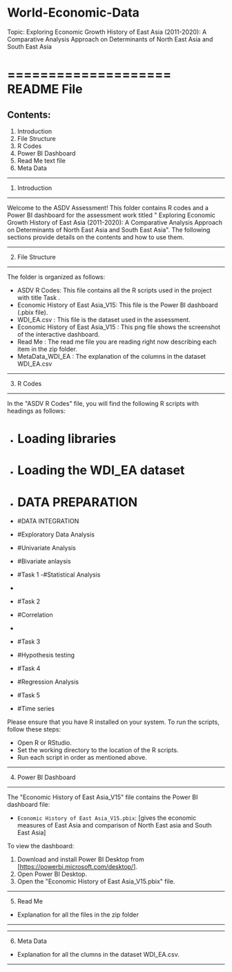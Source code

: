 # World-Economic-Data
Topic: Exploring Economic Growth History of East Asia (2011-2020): A Comparative Analysis Approach on Determinants of North East Asia and South East Asia

====================
 README File
====================

## Contents:

1. Introduction
2. File Structure
3. R Codes
4. Power BI Dashboard
5. Read Me text file
6. Meta Data


--------------------
1. Introduction
--------------------

Welcome to the ASDV Assessment! This folder contains R codes and a Power BI dashboard for the assessment work titled " Exploring Economic Growth History of East Asia (2011-2020): A Comparative Analysis Approach on Determinants of North East Asia and South East Asia". The following sections provide details on the contents and how to use them.

------------------------
2. File Structure
------------------------

The folder is organized as follows:

- ASDV R Codes: This file contains all the R scripts used in the project with title Task .
- Economic History of East Asia_V15: This file is the Power BI dashboard (.pbix file).
- WDI_EA.csv : This file is the dataset used in the assessment.
- Economic History of East Asia_V15 : This png file shows the screenshot of the interactive dashboard.
- Read Me : The read me file you are reading right now describing each item in the zip folder.
- MetaData_WDI_EA : The explanation of the columns in the dataset WDI_EA.csv
----------------
3. R Codes
----------------

In the "ASDV R Codes" file, you will find the following R scripts with headings as follows:

- # Loading libraries 

- # Loading the WDI_EA dataset

- # DATA PREPARATION

- #DATA INTEGRATION

- #Exploratory Data Analysis

- #Univariate Analysis


- #Bivariate anlaysis

- #Task 1
-#Statistical Analysis 
- 

- #Task 2
- #Correlation
- 
- #Task 3
- #Hypothesis testing

- #Task 4
- #Regression Analysis

- #Task 5
- #Time series

Please ensure that you have R installed on your system. To run the scripts, follow these steps:

- Open R or RStudio.
- Set the working directory to the location of the R scripts.
- Run each script in order as mentioned above.

--------------------------
4. Power BI Dashboard
--------------------------

The "Economic History of East Asia_V15" file contains the Power BI dashboard file:

- `Economic History of East Asia_V15.pbix`: 
[gives the economic measures of East Asia and comparison of North East asia and South East Asia]

To view the dashboard:

1. Download and install Power BI Desktop from [https://powerbi.microsoft.com/desktop/].
2. Open Power BI Desktop.
3. Open the "Economic History of East Asia_V15.pbix" file.
------------------------------
5. Read Me 
- Explanation for all the files in the zip folder
-------------------------------
------------------------------
6. Meta Data 
- Explanation for all the clumns in the dataset WDI_EA.csv. 
-------------------------------
